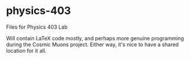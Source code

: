 # physics-403
Files for Physics 403 Lab 

Will contain LaTeX code mostly, and perhaps more genuine programming during the Cosmic Muons project. Either way, it's nice to have a shared location for it all.

